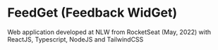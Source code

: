 # FeedGet (Feedback WidGet)

Web application developed at NLW from RocketSeat (May, 2022) with ReactJS, Typescript, NodeJS and TailwindCSS
